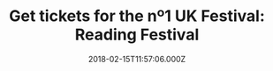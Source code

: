 ---
campaign-uuid: "c-29a8bd38-685c-418c-8e30-81c9408c0f4e"
type: "Event"
category: "Tickets"
date: "2018-02-15T11:57:06.000Z"
end-date: "2018-08-20T23:59:00.000Z"
disable-form: false
is_promoted: false
has_entry_page: false
title: "Get tickets for the nº1 UK Festival: Reading Festival"
competition-description: "<p>The number one UK music festival is coming back, The\
  \ Reading Festival! and is taking place over August Bank Holiday Weekend!\nWe know\
  \ that you have been waiting patiently...  and now we can finally reveal some of\
  \ the headliners for the event of the year! Kendrick Lamar, Kings of Lion, Fall\
  \ Out Boy… and many more! We are just getting started!</p>\n<p>Ready to secure the\
  \ best weekend of your summer?</p>\n"
banner-img: "https://assets.expresslyapp.com/asset-e88c4b1b-65f4-463b-9a76-b4604faa97b0.jpg"
logo-left-href: "https://www.tickx.co.uk/reading-festival-tickets/"
logo-left-image: "https://assets.expresslyapp.com/asset-a79b33ea-bebc-4cc2-8e55-c50b46231f24.jpg"
logo-left-title: "Tickx"
has-winner: false
country-restrictions:
- "GB"
---
